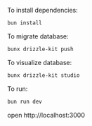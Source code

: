 To install dependencies:
```sh
bun install
```

To migrate database:
```sh
bunx drizzle-kit push
```

To visualize database:
```sh
bunx drizzle-kit studio
```

To run:
```sh
bun run dev
```

open http://localhost:3000
